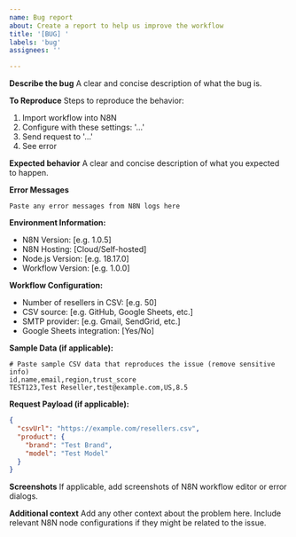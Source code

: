 ```yaml
---
name: Bug report
about: Create a report to help us improve the workflow
title: '[BUG] '
labels: 'bug'
assignees: ''

---
```


**Describe the bug**
A clear and concise description of what the bug is.

**To Reproduce**
Steps to reproduce the behavior:
1. Import workflow into N8N
2. Configure with these settings: '...'
3. Send request to '...'
4. See error

**Expected behavior**
A clear and concise description of what you expected to happen.

**Error Messages**
```
Paste any error messages from N8N logs here
```

**Environment Information:**
- N8N Version: [e.g. 1.0.5]
- N8N Hosting: [Cloud/Self-hosted]
- Node.js Version: [e.g. 18.17.0]
- Workflow Version: [e.g. 1.0.0]

**Workflow Configuration:**
- Number of resellers in CSV: [e.g. 50]
- CSV source: [e.g. GitHub, Google Sheets, etc.]
- SMTP provider: [e.g. Gmail, SendGrid, etc.]
- Google Sheets integration: [Yes/No]

**Sample Data (if applicable):**
```csv
# Paste sample CSV data that reproduces the issue (remove sensitive info)
id,name,email,region,trust_score
TEST123,Test Reseller,test@example.com,US,8.5
```

**Request Payload (if applicable):**
```json
{
  "csvUrl": "https://example.com/resellers.csv",
  "product": {
    "brand": "Test Brand",
    "model": "Test Model"
  }
}
```

**Screenshots**
If applicable, add screenshots of N8N workflow editor or error dialogs.

**Additional context**
Add any other context about the problem here. Include relevant N8N node configurations if they might be related to the issue.